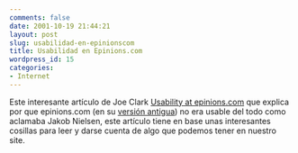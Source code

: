 ```yaml
---
comments: false
date: 2001-10-19 21:44:21
layout: post
slug: usabilidad-en-epinionscom
title: Usabilidad en Epinions.com
wordpress_id: 15
categories:
- Internet
---
```


Este interesante artículo de Joe Clark [Usability at epinions.com](http://www.joeclark.org/epinions.html) que explica por que epinions.com (en su [versión antigua](http://web.archive.org/web/20000303000004/www.epinions.com/)) no era usable del todo como aclamaba Jakob Nielsen, este artículo tiene en base unas interesantes cosillas para leer y darse cuenta de algo que podemos tener en nuestro site.




 
